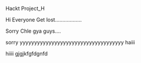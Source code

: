 Hackt
Project_H

Hi Everyone
Get lost..................


Sorry Chle gya guys....

sorry
yyyyyyyyyyyyyyyyyyyyyyyyyyyyyyyyyyyy
haiii




hiiii gjgjkfgfdgnfd
